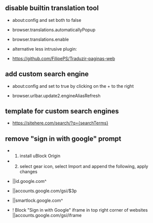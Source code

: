 ## disable builtin translation tool

* about:config and set both to false

* browser.translations.automaticallyPopup

* browser.translations.enable

* alternative less intrusive plugin: 
* https://github.com/FilipePS/Traduzir-paginas-web

## add custom search engine

* about:config and set to true by clicking on the + to the right

* browser.urlbar.update2.engineAliasRefresh

## template for custom search engines

* https://sitehere.com/search/?q={searchTerms}

## remove "sign in with google" prompt

* 1. install uBlock Origin
* 2. select gear icon, select Import and append the following, apply changes

* ||id.google.com^

* ||accounts.google.com/gsi/$3p

* ||smartlock.google.com^

* ! Block "Sign in with Google" iframe in top right corner of websites ||accounts.google.com/gsi/iframe 
